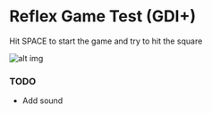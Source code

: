 <h1>Reflex Game Test (GDI+)</h1>

<p> Hit SPACE to start the game and try to hit the square</p>


![alt img](http://i.imgur.com/mRcHeQ2.png)

<h3>TODO</h3>
<ul>
<li>Add sound</li>
</ul>
